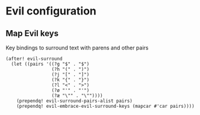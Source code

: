 # Evil configuration



## Map Evil keys

Key bindings to surround text with parens and other pairs

```emacs
(after! evil-surround
  (let ((pairs '((?g "$" . "$") 
                 (?h "(" . ")") 
                 (?j "[" . "]") 
                 (?k "{" . "}") 
                 (?l "<" . ">") 
                 (?ø "'" . "'") 
                 (?æ "\"" . "\""))))
    (prependq! evil-surround-pairs-alist pairs)
    (prependq! evil-embrace-evil-surround-keys (mapcar #'car pairs))))
```

